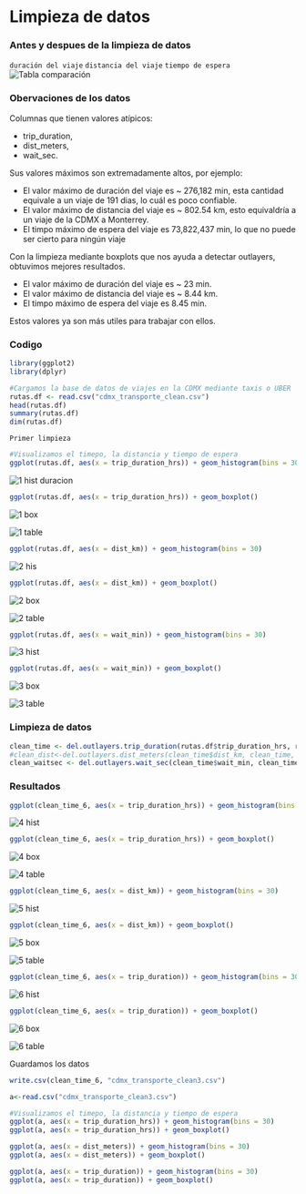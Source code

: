 # Limpieza de datos

### Antes y despues de la limpieza de datos 

```duración del viaje``` ```distancia del viaje``` ```tiempo de espera```
![Tabla comparación](https://user-images.githubusercontent.com/71915068/107182730-e571f000-69a2-11eb-987d-5e3e1e018045.PNG)


### Obervaciones de los datos

Columnas que tienen valores atípicos: 

- trip_duration,
- dist_meters, 
- wait_sec. 

Sus valores máximos son extremadamente altos, por ejemplo:

- El valor máximo de duración del viaje es ~ 276,182 min, esta cantidad equivale a un viaje de 191 dias, lo cuál es poco confiable.
- El valor máximo de distancia del viaje es ~ 802.54 km, esto equivaldría a un viaje de la CDMX a Monterrey.
- El timpo máximo de espera del viaje es 73,822,437 min, lo que no puede ser cierto para ningún viaje

Con la limpieza mediante boxplots que nos ayuda a detectar outlayers, obtuvimos mejores resultados.

- El valor máximo de duración del viaje es ~ 23 min.
- El valor máximo de distancia del viaje es ~ 8.44 km.
- El timpo máximo de espera del viaje es 8.45 min.

Estos valores ya son más utiles para trabajar con ellos.

### Codigo

```R
library(ggplot2)
library(dplyr)

#Cargamos la base de datos de viajes en la CDMX mediante taxis o UBER
rutas.df <- read.csv("cdmx_transporte_clean.csv")
head(rutas.df)
summary(rutas.df)
dim(rutas.df)
```

```Primer limpieza```
```R
#Visualizamos el timepo, la distancia y tiempo de espera
ggplot(rutas.df, aes(x = trip_duration_hrs)) + geom_histogram(bins = 30)
```
![1 hist duracion](https://user-images.githubusercontent.com/71915068/107176044-f2d3ae00-6993-11eb-96e2-955cf1d8ee1c.png)
```R
ggplot(rutas.df, aes(x = trip_duration_hrs)) + geom_boxplot()
```
![1 box](https://user-images.githubusercontent.com/71915068/107176059-f6673500-6993-11eb-932d-47bdc2dd8b84.png)

![1 table](https://user-images.githubusercontent.com/71915068/107180085-9b3a4000-699d-11eb-9254-26a9366cd674.PNG)

```R
ggplot(rutas.df, aes(x = dist_km)) + geom_histogram(bins = 30)
```
![2 his](https://user-images.githubusercontent.com/71915068/107176047-f404db00-6993-11eb-8676-ba9cdc25ef16.png)


```R
ggplot(rutas.df, aes(x = dist_km)) + geom_boxplot()
```
![2 box](https://user-images.githubusercontent.com/71915068/107176046-f36c4480-6993-11eb-8e9b-f845d1196cab.png)

![2 table](https://user-images.githubusercontent.com/71915068/107180087-9bd2d680-699d-11eb-890c-b7721486c040.PNG)
```R
ggplot(rutas.df, aes(x = wait_min)) + geom_histogram(bins = 30)
```
![3 hist](https://user-images.githubusercontent.com/71915068/107176049-f49d7180-6993-11eb-84b2-47b6ed9dfbeb.png)

```R
ggplot(rutas.df, aes(x = wait_min)) + geom_boxplot()
```
![3 box](https://user-images.githubusercontent.com/71915068/107176048-f404db00-6993-11eb-8072-459fa8c43bfa.png)

![3 table](https://user-images.githubusercontent.com/71915068/107180088-9bd2d680-699d-11eb-8cf5-bfd6594e02b8.PNG)

### Limpieza de datos
```R
clean_time <- del.outlayers.trip_duration(rutas.df$trip_duration_hrs, rutas.df,trip_duration_hrs)
#clean_dist<-del.outlayers.dist_meters(clean_time$dist_km, clean_time, dist_km)
clean_waitsec <- del.outlayers.wait_sec(clean_time$wait_min, clean_time, wait_min)
```

### Resultados

```R
ggplot(clean_time_6, aes(x = trip_duration_hrs)) + geom_histogram(bins = 30)
```
![4 hist](https://user-images.githubusercontent.com/71915068/107176053-f5360800-6993-11eb-9845-a1237c28bb43.png)

```R
ggplot(clean_time_6, aes(x = trip_duration_hrs)) + geom_boxplot()
```
![4 box](https://user-images.githubusercontent.com/71915068/107176050-f49d7180-6993-11eb-800a-1dcf5403b010.png)

![4 table](https://user-images.githubusercontent.com/71915068/107180089-9bd2d680-699d-11eb-98af-60bc8b838b83.PNG)

```R
ggplot(clean_time_6, aes(x = dist_km)) + geom_histogram(bins = 30)
```
![5 hist](https://user-images.githubusercontent.com/71915068/107176055-f5ce9e80-6993-11eb-822a-aec0160f0af2.png)
```R
ggplot(clean_time_6, aes(x = dist_km)) + geom_boxplot()

```
![5 box](https://user-images.githubusercontent.com/71915068/107176054-f5360800-6993-11eb-83e0-3fd19163e106.png)

![5 table](https://user-images.githubusercontent.com/71915068/107180091-9bd2d680-699d-11eb-81a7-861fe25e4fbd.PNG)

```R
ggplot(clean_time_6, aes(x = trip_duration)) + geom_histogram(bins = 30)

```
![6  hist](https://user-images.githubusercontent.com/71915068/107176058-f6673500-6993-11eb-8946-dc9b92ed6a78.png)

```R
ggplot(clean_time_6, aes(x = trip_duration)) + geom_boxplot()
```
![6  box](https://user-images.githubusercontent.com/71915068/107176057-f5ce9e80-6993-11eb-817c-70cead3a2654.png)

![6 table](https://user-images.githubusercontent.com/71915068/107180095-9c6b6d00-699d-11eb-87bd-ae5d8811a3e1.PNG)

Guardamos los datos
```R
write.csv(clean_time_6, "cdmx_transporte_clean3.csv")

a<-read.csv("cdmx_transporte_clean3.csv")

#Visualizamos el timepo, la distancia y tiempo de espera
ggplot(a, aes(x = trip_duration_hrs)) + geom_histogram(bins = 30)
ggplot(a, aes(x = trip_duration_hrs)) + geom_boxplot()

ggplot(a, aes(x = dist_meters)) + geom_histogram(bins = 30)
ggplot(a, aes(x = dist_meters)) + geom_boxplot()

ggplot(a, aes(x = trip_duration)) + geom_histogram(bins = 30)
ggplot(a, aes(x = trip_duration)) + geom_boxplot()
```
